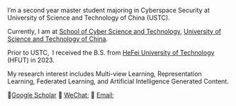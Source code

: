 I’m a second year master student majoring in Cyberspace Security at University of Science and Technology of China (USTC).

Currently, I am at [School of Cyber Science and Technology](http://cybersec.ustc.edu.cn/main.htm), [University of Science and Technology of China](https://www.ustc.edu.cn/).

Prior to USTC, I received the B.S. from [HeFei University of Technology](https://www.hfut.edu.cn/) (HFUT) in 2023.

My research interest includes Multi-view Learning, Representation Learning, Federated Learning, and Artificial Intelligence Generated Content. 

📖[Google Scholar](https://scholar.google.com/citations?user=DAJ7HogAAAAJ&hl=zh-CN)   💬 <a href="./images/wechat.jpg" target="_blank">WeChat</a>;     📧 <a href="mailto:xrjiang@mail.ustc.edu.cn">Email</a>; 


